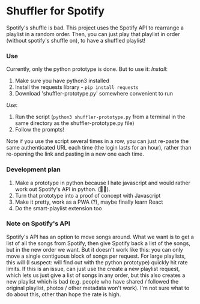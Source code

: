 # Shuffler for Spotify

Spotify's shuffle is bad. This project uses the Spotify API to rearrange a playlist in a random order. Then, you can just play that playlist in order (without spotify's shuffle on), to have a shuffled playlist!

### Use
Currently, only the python prototype is done. But to use it:
*Install*:
1. Make sure you have python3 installed
2. Install the requests library - ```pip install requests```
3. Download 'shuffler-prototype.py' somewhere convenient to run

*Use*:
1. Run the script (```python3 shuffler-prototype.py``` from a terminal in the same directory as the shuffler-prototype.py file)
2. Follow the prompts!

Note if you use the script several times in a row, you can just re-paste the same authenticated URL each time (the login lasts for an hour), rather than re-opening the link and pasting in a new one each time.

### Development plan
1. Make a prototype in python because I hate javascript and would rather work out Spotify's API in python. (💙🐍).
2. Turn that prototype into a proof of concept with Javascript
3. Make it pretty, work as a PWA (?), maybe finally learn React
4. Do the smart-playlist extension too

### Note on Spotify's API
Spotify's API has an option to move songs around. What we want is to get a list of all the songs from Spotify, then give Spotify back a list of the songs, but in the new order we want. But it doesn't work like this: you can only move a single contiguous block of songs per request. For large playlists, this will (I suspect: will find out with the python prototype) quickly hit rate limits. If this is an issue, can just use the create a new playlist request, which lets us just give a list of songs in any order, but this also creates a new playlist which is bad (e.g. people who have shared / followed the original playlist, photos / other metadata won't work). I'm not sure what to do about this, other than hope the rate is high.
